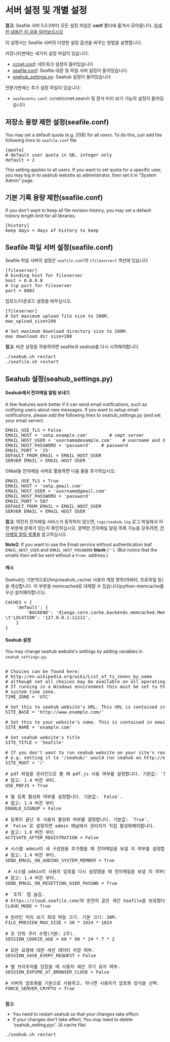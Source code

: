 # 서버 설정 및 개별 설정

**참고**: Seafile 서버 5.0.0부터 모든 설정 파일은 **conf** 폴더에 옮겨서 모아둡니다. [자세한 내용은 이 글을 읽어보십시오](../deploy/new_directory_layout_5_0_0.md)

이 설명서는 Seafile 서버의 다양한 설정 옵션을 바꾸는 방법을 설명합니다.

커뮤니티판에는 세가지 설정 파일이 있습니다:

- [ccnet.conf](ccnet-conf.md): 네트워크 설정이 들어있습니다
- [seafile.conf](seafile-conf.md): Seafile 데몬 및 파일 서버 설정이 들어있습니다.
- [seahub_settings.py](seahub_settings_py.md): Seahub 설정이 들어있습니다

전문가판에는 추가 설정 파일이 있습니다:

- `seafevents.conf`: ccnet/ccnet.search 및 문서 미리 보기 기능의 설정이 들어있습니다




## 저장소 용량 제한 설정(seafile.conf)

You may set a default quota (e.g. 2GB) for all users. To do this, just add the following lines to `seafile.conf` file

<pre>
[quota]
# default user quota in GB, integer only
default = 2
</pre>

This setting applies to all users. If you want to set quota for a specific user, you may log in to seahub website as administrator, then set it in "System Admin" page.

## 기본 기록 용량 제한(seafile.conf)

If you don't want to keep all file revision history, you may set a default history length limit for all libraries.

<pre>
[history]
keep_days = days of history to keep
</pre>

## Seafile 파일 서버 설정(seafile.conf)

Seafile 파일 서버의 설정은 `seafile.conf`의 <code>[fileserver]</code> 섹션에 있습니다

<pre>
[fileserver]
# binding host for fileserver
host = 0.0.0.0
# tcp port for fileserver
port = 8082
</pre>

업로드/다운로드 설정을 바꾸십시오.

<pre>
[fileserver]
# Set maximum upload file size to 200M.
max_upload_size=200

# Set maximum download directory size to 200M.
max_download_dir_size=200
</pre>

**참고**: 바꾼 설정을 적용하려면 seafile과 seahub를 다시 시작해야합니다.
<pre>
./seahub.sh restart
./seafile.sh restart
</pre>

## Seahub 설정(seahub_settings.py)

#### Seahub에서 전자메일 알림 보내기

A few features work better if it can send email notifications, such as notifying users about new messages.
If you want to setup email notifications, please add the following lines to seahub_settings.py (and set your email server).

<pre>
EMAIL_USE_TLS = False
EMAIL_HOST = 'smtp.example.com'        # smpt server
EMAIL_HOST_USER = 'username@example.com'    # username and domain
EMAIL_HOST_PASSWORD = 'password'    # password
EMAIL_PORT = '25'
DEFAULT_FROM_EMAIL = EMAIL_HOST_USER
SERVER_EMAIL = EMAIL_HOST_USER
</pre>

GMail을 전자메일 서버로 활용하면 다음 줄을 추가하십시오:

<pre>
EMAIL_USE_TLS = True
EMAIL_HOST = 'smtp.gmail.com'
EMAIL_HOST_USER = 'username@gmail.com'
EMAIL_HOST_PASSWORD = 'password'
EMAIL_PORT = 587
DEFAULT_FROM_EMAIL = EMAIL_HOST_USER
SERVER_EMAIL = EMAIL_HOST_USER
</pre>

**참고**: 여전히 전자메일 서비스가 동작하지 않으면, <code>logs/seahub.log</code> 로그 파일에서 어떤 부분에 문제가 있는지 확인하십시오. 완벽한 전자메일 알림 목록 기능을 갖추려면, [전자메일 알림 목록](customize_email_notifications.md)을 참고하십시오.

**Note2**: If you want to use the Email service without authentication leaf <code>EMAIL_HOST_USER</code> and <code>EMAIL_HOST_PASSWORD</code> **blank** (<code>''</code>). (But notice that the emails then will be sent without a <code>From:</code> address.)

#### 캐시

Seahub는 기본적으로(/tmp/seahub_cache) 사용자 계정 항목(아바타, 프로파일 등)을 캐싱합니다. 이 부분을 memcached로 대체할 수 있습니다(python-memcache를 우선 설치해야합니다).

<pre>
CACHES = {
    'default': {
        'BACKEND': 'django.core.cache.backends.memcached.MemcachedCache',
\t'LOCATION': '127.0.0.1:11211',
    }
}
</pre>

#### Seahub 설정

You may change seahub website's settings by adding variables in `seahub_settings.py`.

<pre>

# Choices can be found here:
# http://en.wikipedia.org/wiki/List_of_tz_zones_by_name
# although not all choices may be available on all operating systems.
# If running in a Windows environment this must be set to the same as your
# system time zone.
TIME_ZONE = 'UTC'

# Set this to seahub website's URL. This URL is contained in email notifications.
SITE_BASE = 'http://www.example.com/'

# Set this to your website's name. This is contained in email notifications.
SITE_NAME = 'example.com'

# Set seahub website's title
SITE_TITLE = 'Seafile'

# If you don't want to run seahub website on your site's root path, set this option to your preferred path.
# e.g. setting it to '/seahub/' would run seahub on http://example.com/seahub/.
SITE_ROOT = '/'

# pdf 파일을 온라인으로 볼 때 pdf.js 사용 여부를 설정합니다. 기본값: `True`,  설정을 끌 수 있습니다.
# 참고: 1.4 버전 부터.
USE_PDFJS = True

# 웹 등록 활성화 여부를 설정합니다. 기본값: `False`.
# 참고: 1.4 버전 부터
ENABLE_SIGNUP = False

# 등록이 끝난 후 사용자 활성화 여부를 결정합니다. 기본값: `True`.
# `False`로 설정하면 admin 패널에서 관리자가 직접 활성화해야합니다.
# 참고: 1.8 버전 부터
ACTIVATE_AFTER_REGISTRATION = False

# 시스템 admin이 새 구성원을 추가했을 때 전자메일을 보낼 지 여부를 설정합니다. 기본값: `True`.
# 참고: 1.4 버전 부터.
SEND_EMAIL_ON_ADDING_SYSTEM_MEMBER = True

 # 시스템 admin이 사용자 암호를 다시 설정했을 때 전자메일을 보낼 지 여부를 설정합니다. 기본값: `True`.
# 참고: 1.4 버전 부터.
SEND_EMAIL_ON_RESETTING_USER_PASSWD = True

# `조직` 탭 숨김.
# https://cloud.seafile.com/와 완전히 같은 개인 Seafile을 보유했다면, 이 플래그를 설정할 수 있습니다.
CLOUD_MODE = True

# 온라인 미리 보기 최대 파일 크기. 기본 크기: 30M.
FILE_PREVIEW_MAX_SIZE = 30 * 1024 * 1024

# 초 단위 쿠키 수명(기본: 2주).
SESSION_COOKIE_AGE = 60 * 60 * 24 * 7 * 2

# 모든 요청에 대한 세션 데이터 저장 여부.
SESSION_SAVE_EVERY_REQUEST = False

# 웹 브라우저를 닫았을 때 사용자 세션 쿠기 유지 여부.
SESSION_EXPIRE_AT_BROWSER_CLOSE = False

# 서버측 암호화를 기본으로 사용하고, 아니면 사용자가 암호화 방식을 선택.
FORCE_SERVER_CRYPTO = True

</pre>

**참고**:

* You need to restart seahub so that your changes take effect.
* If your changes don't take effect, You may need to delete 'seahub_setting.pyc'. (A cache file)

<pre>
./seahub.sh restart
</pre>

